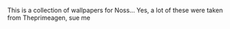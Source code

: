 This is a collection of wallpapers for Noss... Yes, a lot of these were taken from Theprimeagen, sue me